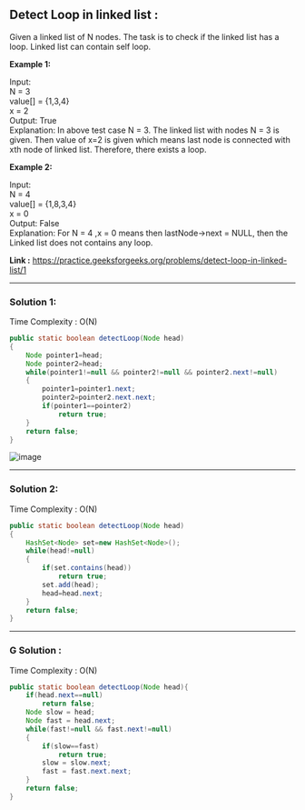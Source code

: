 <h2>Detect Loop in linked list :</h2>
Given a linked list of N nodes. The task is to check if the linked list has a loop. Linked list can contain self loop.

**Example 1:**

Input: <br/>
N = 3<br/>
value[] = {1,3,4}<br/>
x = 2<br/>
Output: True<br/>
Explanation: In above test case N = 3. The linked list with nodes N = 3 is given. Then value of x=2 is given which means last node is connected with xth
node of linked list. Therefore, there exists a loop.

**Example 2:**

Input:<br/>
N = 4<br/>
value[] = {1,8,3,4} <br/>
x = 0<br/>
Output: False<br/>
Explanation: For N = 4 ,x = 0 means then lastNode->next = NULL, then the Linked list does not contains any loop.

**Link :** https://practice.geeksforgeeks.org/problems/detect-loop-in-linked-list/1


--------------------------------------------------------------------------------------------------------------------------------------------------------------


### Solution 1:

Time Complexity : O(N)

```java
public static boolean detectLoop(Node head)
{
    Node pointer1=head;
    Node pointer2=head;
    while(pointer1!=null && pointer2!=null && pointer2.next!=null)
    {
        pointer1=pointer1.next;
        pointer2=pointer2.next.next;
        if(pointer1==pointer2)
            return true;
    }
    return false;
}
```
![image](https://user-images.githubusercontent.com/23376002/156965286-7f487011-6fde-480a-a92c-b82825d097f5.png)

--------------------------------------------------------------------------------------------------------------------------------------------------------------


### Solution 2:

Time Complexity : O(N)

```java
public static boolean detectLoop(Node head)
{
    HashSet<Node> set=new HashSet<Node>();
    while(head!=null)
    {
        if(set.contains(head))
            return true;
        set.add(head);
        head=head.next;
    }
    return false;
}
```
--------------------------------------------------------------------------------------------------------------------------------------------------------------


### G Solution :

Time Complexity : O(N)

```java
public static boolean detectLoop(Node head){
    if(head.next==null)
        return false;
    Node slow = head;
    Node fast = head.next;
    while(fast!=null && fast.next!=null)
    {
        if(slow==fast)
            return true;
        slow = slow.next;
        fast = fast.next.next;
    }
    return false;
}
```



